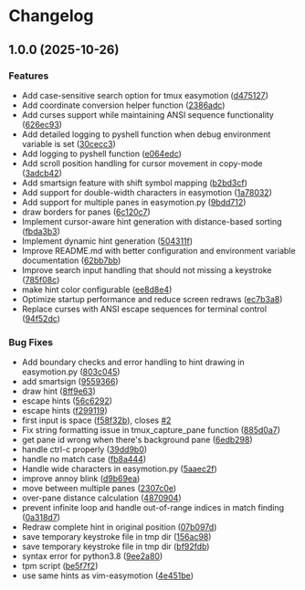 # Changelog

## 1.0.0 (2025-10-26)


### Features

* Add case-sensitive search option for tmux easymotion ([d475127](https://github.com/ddzero2c/tmux-easymotion/commit/d475127b541e1f927f56fb7eb1cd526d484a0502))
* Add coordinate conversion helper function ([2386adc](https://github.com/ddzero2c/tmux-easymotion/commit/2386adc456c827773095f1b7f9c106eb953785bb))
* Add curses support while maintaining ANSI sequence functionality ([626ec93](https://github.com/ddzero2c/tmux-easymotion/commit/626ec939b95feb7a8a68b0e352515551ce771c6d))
* Add detailed logging to pyshell function when debug environment variable is set ([30cecc3](https://github.com/ddzero2c/tmux-easymotion/commit/30cecc38906f120c89cea89b1d75a400d02c6582))
* Add logging to pyshell function ([e064edc](https://github.com/ddzero2c/tmux-easymotion/commit/e064edc8645cd2e96b4e3d6920e35e9a4bf39203))
* Add scroll position handling for cursor movement in copy-mode ([3adcb42](https://github.com/ddzero2c/tmux-easymotion/commit/3adcb42f3fe816be070bd23b85c9f4198649a25e))
* Add smartsign feature with shift symbol mapping ([b2bd3cf](https://github.com/ddzero2c/tmux-easymotion/commit/b2bd3cf7334583d0627c06032818eabca3e7efcd))
* Add support for double-width characters in easymotion ([1a78032](https://github.com/ddzero2c/tmux-easymotion/commit/1a780323c71696ef60a9bfac074220c154bf9884))
* Add support for multiple panes in easymotion.py ([9bdd712](https://github.com/ddzero2c/tmux-easymotion/commit/9bdd712c1d4a15bb44e0aed54a7595f3cfb56614))
* draw borders for panes ([6c120c7](https://github.com/ddzero2c/tmux-easymotion/commit/6c120c7ad40074bc3a8d0b2b5b3c795f28ce8f3b))
* Implement cursor-aware hint generation with distance-based sorting ([fbda3b3](https://github.com/ddzero2c/tmux-easymotion/commit/fbda3b30fb10b58558356912571856edbf04881a))
* Implement dynamic hint generation ([504311f](https://github.com/ddzero2c/tmux-easymotion/commit/504311fb4bca2a4ae4766476a65a41ddd67a438a))
* Improve README.md with better configuration and environment variable documentation ([62bb7bb](https://github.com/ddzero2c/tmux-easymotion/commit/62bb7bbfad5353936c2f528f72f9e7fb7c1b5629))
* Improve search input handling that should not missing a keystroke ([785f08c](https://github.com/ddzero2c/tmux-easymotion/commit/785f08c01e26592e6fed6186cd207ab5c2c5d84f))
* make hint color configurable ([ee8d8e4](https://github.com/ddzero2c/tmux-easymotion/commit/ee8d8e43f4de7fab1a18248f3f39741f4619547f))
* Optimize startup performance and reduce screen redraws ([ec7b3a8](https://github.com/ddzero2c/tmux-easymotion/commit/ec7b3a82c0a77ba44bacb76175424ecdef4c33b5))
* Replace curses with ANSI escape sequences for terminal control ([94f52dc](https://github.com/ddzero2c/tmux-easymotion/commit/94f52dc995494c9080ad7aadb0244b9756aaca39))


### Bug Fixes

* Add boundary checks and error handling to hint drawing in easymotion.py ([803c045](https://github.com/ddzero2c/tmux-easymotion/commit/803c04553b7c61af92bf513e698e4e25b3051a59))
* add smartsign ([9559366](https://github.com/ddzero2c/tmux-easymotion/commit/9559366f3f09320a4fbf410d3453380aa56e2406))
* draw hint ([8ff9e63](https://github.com/ddzero2c/tmux-easymotion/commit/8ff9e6343676222cd94987cee7f87e031d58caa1))
* escape hints ([56c6292](https://github.com/ddzero2c/tmux-easymotion/commit/56c62920021a77210ba162170624c22d777ce4c4))
* escape hints ([f299119](https://github.com/ddzero2c/tmux-easymotion/commit/f299119eb587fb1d5b1e873c1a52ae1296f5e938))
* first input is space ([f58f32b](https://github.com/ddzero2c/tmux-easymotion/commit/f58f32b62f309db39523e0805080ba234f141c5e)), closes [#2](https://github.com/ddzero2c/tmux-easymotion/issues/2)
* Fix string formatting issue in tmux_capture_pane function ([885d0a7](https://github.com/ddzero2c/tmux-easymotion/commit/885d0a74fd9636050c5b3161d3d3bee9771d0513))
* get pane id wrong when there's background pane ([6edb298](https://github.com/ddzero2c/tmux-easymotion/commit/6edb298e08b4efbfbf4775bd0bdc24e58f920afd))
* handle ctrl-c properly ([39dd9b0](https://github.com/ddzero2c/tmux-easymotion/commit/39dd9b0f08041e60485ad6b5f022da32aa280e57))
* handle no match case ([fb8a444](https://github.com/ddzero2c/tmux-easymotion/commit/fb8a4443a76eb06d6aa083193fa187303035d412))
* Handle wide characters in easymotion.py ([5aaec2f](https://github.com/ddzero2c/tmux-easymotion/commit/5aaec2f4dba90e07b3f4b1dd41395e1cd7c736a8))
* improve annoy blink ([d9b69ea](https://github.com/ddzero2c/tmux-easymotion/commit/d9b69eae3e8c611777b03d2b70f49f7414edc4fe))
* move between multiple panes ([2307c0e](https://github.com/ddzero2c/tmux-easymotion/commit/2307c0e319345f45dc44160bf7bd28c8709b1570))
* over-pane distance calculation ([4870904](https://github.com/ddzero2c/tmux-easymotion/commit/4870904e3174b172083fca5b23593e1b19f4b3d2))
* prevent infinite loop and handle out-of-range indices in match finding ([0a318d7](https://github.com/ddzero2c/tmux-easymotion/commit/0a318d7802c0ad7d29cbda5d620b04198ab53df8))
* Redraw complete hint in original position ([07b097d](https://github.com/ddzero2c/tmux-easymotion/commit/07b097db6bb392977dddd3fda404b1bd52fcbcca))
* save temporary keystroke file in tmp dir ([156ac98](https://github.com/ddzero2c/tmux-easymotion/commit/156ac9881c51b5605d57c47077c2d1dfbab5881c))
* save temporary keystroke file in tmp dir ([bf92fdb](https://github.com/ddzero2c/tmux-easymotion/commit/bf92fdbf341d205b2a2bbb2ae638f0d84c5738b1))
* syntax error for python3.8 ([9ee2a80](https://github.com/ddzero2c/tmux-easymotion/commit/9ee2a803c056843d8ef71fcd61f1ccc77ae342bc))
* tpm script ([be5f7f2](https://github.com/ddzero2c/tmux-easymotion/commit/be5f7f202c317d4999c53407365458596f3548ac))
* use same hints as vim-easymotion ([4e451be](https://github.com/ddzero2c/tmux-easymotion/commit/4e451be0d345ab3ec8078fbd8c81e972e50f99ff))
